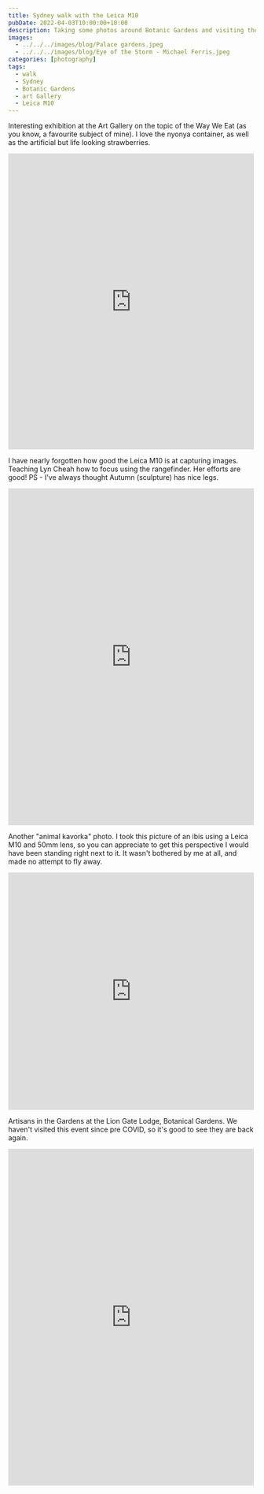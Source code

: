```yaml
---
title: Sydney walk with the Leica M10
pubDate: 2022-04-03T10:00:00+10:00
description: Taking some photos around Botanic Gardens and visiting the Art Gallery
images:
  - ../../../images/blog/Palace gardens.jpeg
  - ../../../images/blog/Eye of the Storm - Michael Ferris.jpeg
categories: [photography]
tags:
  - walk
  - Sydney
  - Botanic Gardens
  - art Gallery
  - Leica M10
---
```


Interesting exhibition at the Art Gallery on the topic of the Way We Eat (as you know, a favourite subject of mine). I love the nyonya container, as well as the artificial but life looking strawberries.

<iframe src="https://www.facebook.com/plugins/post.php?href=https%3A%2F%2Fwww.facebook.com%2Fchris1.tham%2Fposts%2Fpfbid0HoP3LiVSQ1NBYWUa1xiXosKWyqRrJqdRoDjA14hJDXR5Ug6FdYYDNCddg4fWeMW3l&show_text=true&width=500" width="500" height="601" style="border:none;overflow:hidden" scrolling="no" frameborder="0" allowfullscreen="true" allow="autoplay; clipboard-write; encrypted-media; picture-in-picture; web-share"></iframe>

I have nearly forgotten how good the Leica M10 is at capturing images. Teaching Lyn Cheah how to focus using the rangefinder. Her efforts are good! PS - I've always thought Autumn (sculpture) has nice legs.

<iframe src="https://www.facebook.com/plugins/post.php?href=https%3A%2F%2Fwww.facebook.com%2Fchris1.tham%2Fposts%2Fpfbid023wvzqXZMPFwFCJtXPqBo9k9KjqKyXhFYKUrBQjM8sVMN7RZnNmyRDcKTu44JmQol&show_text=true&width=500" width="500" height="684" style="border:none;overflow:hidden" scrolling="no" frameborder="0" allowfullscreen="true" allow="autoplay; clipboard-write; encrypted-media; picture-in-picture; web-share"></iframe>

Another "animal kavorka" photo. I took this picture of an ibis using a Leica M10 and 50mm lens, so you can appreciate to get this perspective I would have been standing right next to it. It wasn't bothered by me at all, and made no attempt to fly away.

<iframe src="https://www.facebook.com/plugins/post.php?href=https%3A%2F%2Fwww.facebook.com%2Fchris1.tham%2Fposts%2Fpfbid0Jjz8k3rkacsmBsZFbKr4AziDWzprxpoRB26K4cUNSE65vxfbwt4Gt29UwQVuW5gxl&show_text=true&width=500" width="500" height="482" style="border:none;overflow:hidden" scrolling="no" frameborder="0" allowfullscreen="true" allow="autoplay; clipboard-write; encrypted-media; picture-in-picture; web-share"></iframe>

Artisans in the Gardens at the Lion Gate Lodge, Botanical Gardens. We haven't visited this event since pre COVID, so it's good to see they are back again.

<iframe src="https://www.facebook.com/plugins/post.php?href=https%3A%2F%2Fwww.facebook.com%2Fchris1.tham%2Fposts%2Fpfbid0BGe5ms52p24tbXyJvXTQiKrDb38ZLzqiYCDd9Pzw36FaCdonDQZB2wAgx9KgF5tml&show_text=true&width=500" width="500" height="684" style="border:none;overflow:hidden" scrolling="no" frameborder="0" allowfullscreen="true" allow="autoplay; clipboard-write; encrypted-media; picture-in-picture; web-share"></iframe>
